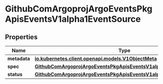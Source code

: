 

# GithubComArgoprojArgoEventsPkgApisEventsV1alpha1EventSource


## Properties

Name | Type | Description | Notes
------------ | ------------- | ------------- | -------------
**metadata** | [**io.kubernetes.client.openapi.models.V1ObjectMeta**](io.kubernetes.client.openapi.models.V1ObjectMeta.md) |  |  [optional]
**spec** | [**GithubComArgoprojArgoEventsPkgApisEventsV1alpha1EventSourceSpec**](GithubComArgoprojArgoEventsPkgApisEventsV1alpha1EventSourceSpec.md) |  |  [optional]
**status** | [**GithubComArgoprojArgoEventsPkgApisEventsV1alpha1EventSourceStatus**](GithubComArgoprojArgoEventsPkgApisEventsV1alpha1EventSourceStatus.md) |  |  [optional]



